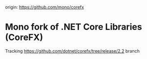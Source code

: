 origin: https://github.com/mono/corefx

# Mono fork of .NET Core Libraries (CoreFX)

Tracking https://github.com/dotnet/corefx/tree/release/2.2 branch

